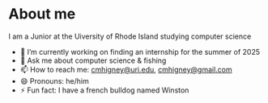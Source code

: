 # About me


I am a Junior at the Uiversity of Rhode Island studying computer science



- 🔭 I’m currently working on finding an internship for the summer of 2025
- 💬 Ask me about computer science & fishing
- 📫 How to reach me: cmhigney@uri.edu, cmhigney@gmail.com
- 😄 Pronouns: he/him
- ⚡ Fun fact: I have a french bulldog named Winston

